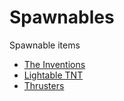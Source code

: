 # Spawnables

Spawnable items

* [The Inventions](TheInventions.md)
* [Lightable TNT](Lightable-TNT.md)
* [Thrusters](Thrusters.md)